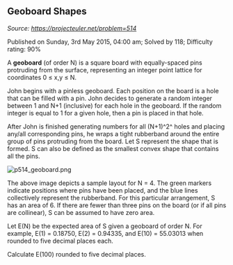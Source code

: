 Geoboard Shapes
---------------

*Source: https://projecteuler.net/problem=514*

Published on Sunday, 3rd May 2015, 04:00 am; Solved by 118; Difficulty
rating: 90%

A **geoboard** (of order N) is a square board with equally-spaced pins
protruding from the surface, representing an integer point lattice for
coordinates 0 ≤ x,y ≤ N.

John begins with a pinless geoboard. Each position on the board is a
hole that can be filled with a pin. John decides to generate a random
integer between 1 and N+1 (inclusive) for each hole in the geoboard. If
the random integer is equal to 1 for a given hole, then a pin is placed
in that hole.

After John is finished generating numbers for all (N+1)^2^ holes and
placing any/all corresponding pins, he wraps a tight rubberband around
the entire group of pins protruding from the board. Let S represent the
shape that is formed. S can also be defined as the smallest convex shape
that contains all the pins.

![p514\_geoboard.png](project/images/p514_geoboard.png)

The above image depicts a sample layout for N = 4. The green markers
indicate positions where pins have been placed, and the blue lines
collectively represent the rubberband. For this particular arrangement,
S has an area of 6. If there are fewer than three pins on the board (or
if all pins are collinear), S can be assumed to have zero area.

Let E(N) be the expected area of S given a geoboard of order N. For
example, E(1) = 0.18750, E(2) = 0.94335, and E(10) = 55.03013 when
rounded to five decimal places each.

Calculate E(100) rounded to five decimal places.
